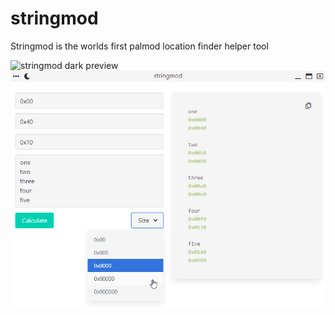 # stringmod

Stringmod is the worlds first palmod location finder helper tool

![stringmod dark preview](/iamges/stringmod-dark.png)
![stringmod light preview](/images/stringmod-light.png)
